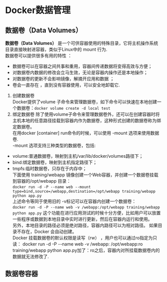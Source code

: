 # Docker数据管理
## 数据卷（Data Volumes）
**数据卷（Data Volumes）** 是一个可供容器使用的特殊目录，它将主机操作系统目录直接映射进容器，类似于Linux中的 mount 行为.  
数据卷可以提供很多有用的特性 ：
- 数据卷可以在容器之间共事和重用，容器间传递数据将变得高效与方便；    
- 对数据卷内数据的修改会立马生效，无论是容器内操作还是本地操作；  
- 对数据卷的更新不会影响镜像，解摘开应用和数据 ；  
- 卷会一直存在 ，直到没有容器使用，可以安全地卸载它.  
1. 创建数据卷  
Docker提供了volume 子命令来管理数据卷，如下命令可以快速在本地创建一个数据卷：`docker volume create -d local test`
2. 绑定数据卷
除了使用volume子命令来管理数据卷外，还可以在创建容器时将主机本地的任意路径挂载到容器内作为数据卷，这种形式创建的数据卷称为绑定数据卷。  
在用docker [container] run命令的时候，可以使用 -mount 选项来使用数据卷.  
-mount 选项支持三种类型的数据卷，包括:
- volume:普通数据卷，映射到主机/var/lib/docker/volumes路径下；
- bind:绑定数据卷，映射到主机指定路径下；  
- tmpfs:临时数据卷，只存在于内存中；  
下面使用 training/webapp 镜像创建一个Web容器，并创建一个数据卷挂载到容器的/opt/webapp 目录：  
`docker run -d -P --name web --mount type=bind,source=/webapp,destination=/opt/webapp training/webapp python app.py`  
上述命令等同于使用旧的 -v标记可以在容器内创建一个数据卷：  
`docker run -d -P --name web -v /webapp:/opt/webapp training/webapp python app.py`
这个功能在进行应用测试的时候十分方便，比如用户可以放置一些程序或数据到本地目录中实时进行更新，然后在容器内运行和使用。  
另外，本地目录的路径必须是绝对路径，容器内路径可以为相对路径。 如果目录不存在，Docker 会自动创建。  
Docker 挂载数据卷的默认权限是读写（rw） ，用户也可以通过ro指定为只读：
docker run -d -P --name web -v /webapp: /opt/webapp:ro training/webapp python app.py加了：ro之后，容器内对所挂载数据卷内的数据就无法修改了.  
## 数据卷容器
